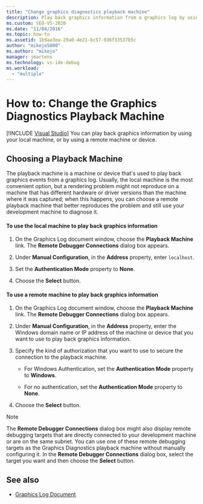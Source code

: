 ```yaml
---
title: "Change graphics diagnostics playback machine"
description: Play back graphics information from a graphics log by using your local machine, or by using a remote machine or device that better reproduces the problem.
ms.custom: SEO-VS-2020
ms.date: "11/04/2016"
ms.topic: how-to
ms.assetid: 1b9aa3ea-29a0-4e21-bc57-936f33537b5c
author: "mikejo5000"
ms.author: "mikejo"
manager: jmartens
ms.technology: vs-ide-debug
ms.workload:
  - "multiple"
---
```

# How to: Change the Graphics Diagnostics Playback Machine

 [!INCLUDE [Visual Studio](~/includes/applies-to-version/vs-not-mac.md)]
You can play back graphics information by using your local machine, or by using a remote machine or device.

## Choosing a Playback Machine
 The playback machine is a machine or device that's used to play back graphics events from a graphics log. Usually, the local machine is the most convenient option, but a rendering problem might not reproduce on a machine that has different hardware or driver versions than the machine where it was captured; when this happens, you can choose a remote playback machine that better reproduces the problem and still use your development machine to diagnose it.

#### To use the local machine to play back graphics information

1. On the Graphics Log document window, choose the **Playback Machine** link. The **Remote Debugger Connections** dialog box appears.

2. Under **Manual Configuration**, in the **Address** property, enter `localhost`.

3. Set the **Authentication Mode** property to **None**.

4. Choose the **Select** button.

#### To use a remote machine to play back graphics information

1. On the Graphics Log document window, choose the **Playback Machine** link. The **Remote Debugger Connections** dialog box appears.

2. Under **Manual Configuration**, in the **Address** property, enter the Windows domain name or IP address of the machine or device that you want to use to play back graphics information.

3. Specify the kind of authorization that you want to use to secure the connection to the playback machine.

    - For Windows Authentication, set the **Authentication Mode** property to **Windows**.

    - For no authentication, set the **Authentication Mode** property to **None**.

4. Choose the **Select** button.

> [!NOTE]
> The **Remote Debugger Connections** dialog box might also display remote debugging targets that are directly connected to your development machine or are on the same subnet. You can use one of these remote debugging targets as the Graphics Diagnostics playback machine without manually configuring it. In the **Remote Debugger Connections** dialog box, select the target you want and then choose the **Select** button.

## See also
- [Graphics Log Document](graphics-log-document.md)